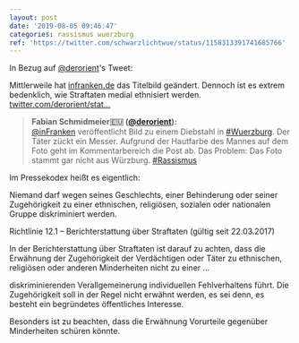```yaml
---
layout: post
date: '2019-08-05 09:46:47'
categories: rassismus wuerzburg
ref: 'https://twitter.com/schwarzlichtwue/status/1158313391741685766'
---
```

In Bezug auf [@derorient](https://twitter.com/derorient)'s Tweet:

Mittlerweile hat [infranken.de](http://infranken.de) das Titelbild geändert. Dennoch ist es extrem bedenklich, wie Straftaten medial ethnisiert werden.  [twitter.com/derorient/stat…](https://twitter.com/derorient/status/1156927080761831424)
> <b>Fabian Schmidmeier🇪🇺 ([@derorient](https://twitter.com/derorient)):</b>  
>[@inFranken](https://twitter.com/inFranken) veröffentlicht Bild zu einem Diebstahl in [#Wuerzburg](/t/wuerzburg). Der Täter zückt ein Messer. Aufgrund der Hautfarbe des Mannes auf dem Foto geht im Kommentarbereich die Post ab. Das Problem: Das Foto stammt gar nicht aus Würzburg. [#Rassismus](/t/rassismus)   



Im Pressekodex heißt es eigentlich:

Niemand darf wegen seines Geschlechts, einer Behinderung oder seiner Zugehörigkeit zu einer ethnischen, religiösen, sozialen oder nationalen Gruppe diskriminiert werden. 

Richtlinie 12.1 – Berichterstattung über Straftaten (gültig seit 22.03.2017)

In der Berichterstattung über Straftaten ist darauf zu achten, dass die Erwähnung der Zugehörigkeit der Verdächtigen oder Täter zu ethnischen, religiösen oder anderen Minderheiten nicht zu einer … 

diskriminierenden Verallgemeinerung individuellen Fehlverhaltens führt. Die Zugehörigkeit soll in der Regel nicht erwähnt werden, es sei denn, es besteht ein begründetes öffentliches Interesse. 

Besonders ist zu beachten, dass die Erwähnung Vorurteile gegenüber Minderheiten schüren könnte. 